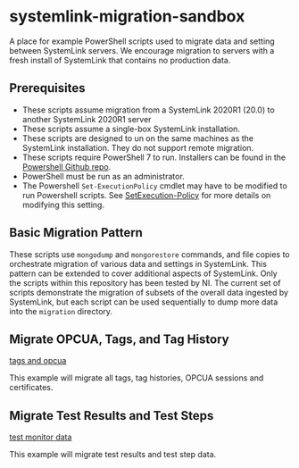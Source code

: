 # systemlink-migration-sandbox
A place for example PowerShell scripts used to migrate data and setting between SystemLink servers. We encourage migration to servers with a fresh install of SystemLink that contains no production data. 


## Prerequisites 
- These scripts assume migration from a SystemLink 2020R1 (20.0) to another SystemLink 2020R1 server
- These scripts assume a single-box SystemLink installation. 
- These scripts are designed to un on the same machines as the SystemLink installation. They do not support remote migration. 
- These scripts require PowerShell 7 to run. Installers can be found in the [Powershell Github repo](https://github.com/PowerShell/PowerShell/releases). 
- PowerShell must be run as an administrator. 
- The Powershell `Set-ExecutionPolicy` cmdlet may have to be modified to run Powershell scripts. See [SetExecution-Policy](https://docs.microsoft.com/en-us/powershell/module/microsoft.powershell.security/set-executionpolicy?view=powershell-7]) for more details on modifying this setting. 

## Basic Migration Pattern
These scripts use `mongodump` and `mongorestore` commands, and file copies to orchestrate migration of various data and settings in SystemLink. This pattern can be extended to cover additional aspects of SystemLink. Only the scripts within this repository has been tested by NI. The current set of scripts demonstrate the migration of subsets of the overall data ingested by SystemLink, but each script can be used sequentially to dump more data into the `migration` directory. 

## Migrate OPCUA, Tags, and Tag History
[tags and opcua](https://github.com/prestwick/systemlink-migration-sandbox/tree/master/tags%20and%20opcua)

This example will migrate all tags, tag histories, OPCUA sessions and certificates. 

## Migrate Test Results and Test Steps
[test monitor data](https://github.com/prestwick/systemlink-migration-sandbox/tree/master/test%20monitor%20data)

This example will migrate test results and test step data. 